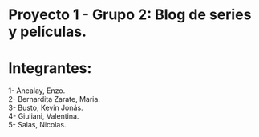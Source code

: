 # Proyecto 1 - Grupo 2: Blog de series y películas.
# Integrantes:
1- Ancalay, Enzo.</br>
2- Bernardita Zarate, Maria.</br>
3- Busto, Kevin Jonás.</br>
4- Giuliani, Valentina.</br>
5- Salas, Nicolas.</br>
